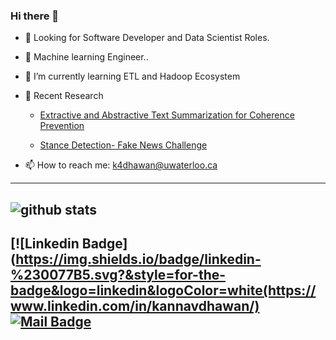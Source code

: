 ### Hi there 👋

- 👀 Looking for Software Developer and Data Scientist Roles. 

- 🔭 Machine learning Engineer.. 

- 🌱 I’m currently learning ETL and Hadoop Ecosystem

- 🔦 Recent Research
    - [Extractive and Abstractive Text Summarization for Coherence Prevention](https://github.com/kannavdhawan/Extractive-and-abstractive-Text-summarization/blob/master/Text_summarization.pdf)
    
    - [Stance Detection- Fake News Challenge](https://github.com/kannavdhawan/Fake-News-Challenge/blob/master/Report_Fake_News_Challenge.pdf)

- 📫 How to reach me: k4dhawan@uwaterloo.ca

----
![github stats](https://github-readme-stats.vercel.app/api?username=kannavdhawan&show_icons=true)
----

## [![Linkedin Badge](https://img.shields.io/badge/linkedin-%230077B5.svg?&style=for-the-badge&logo=linkedin&logoColor=white(https://www.linkedin.com/in/kannavdhawan/) [![Mail Badge](https://img.shields.io/badge/gmail-D14836?&style=for-the-badge&logo=gmail&logoColor=white)](mailto:k4dhawan@uwaterloo.ca)

